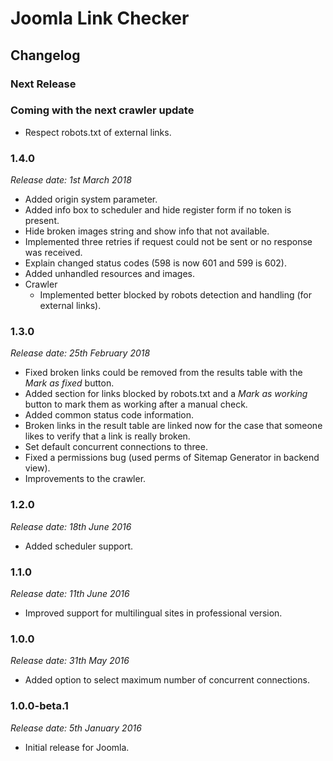 # Joomla Link Checker

## Changelog

### Next Release

### Coming with the next crawler update
- Respect robots.txt of external links.

### 1.4.0
*Release date: 1st March 2018*
- Added origin system parameter.
- Added info box to scheduler and hide register form if no token is present.
- Hide broken images string and show info that not available.
- Implemented three retries if request could not be sent or no response was received.
- Explain changed status codes (598 is now 601 and 599 is 602).
- Added unhandled resources and images.
- Crawler
    - Implemented better blocked by robots detection and handling (for external links).

### 1.3.0
*Release date: 25th February 2018*
- Fixed broken links could be removed from the results table with the _Mark as fixed_ button. 
- Added section for links blocked by robots.txt and a _Mark as working_ button to mark them as working after a manual check.
- Added common status code information.
- Broken links in the result table are linked now for the case that someone likes to verify that a link is really broken.
- Set default concurrent connections to three.
- Fixed a permissions bug (used perms of Sitemap Generator in backend view).
- Improvements to the crawler.

### 1.2.0
*Release date: 18th June 2016*
- Added scheduler support.

### 1.1.0
*Release date: 11th June 2016*
- Improved support for multilingual sites in professional version.

### 1.0.0
*Release date: 31th May 2016*
- Added option to select maximum number of concurrent connections.

### 1.0.0-beta.1
*Release date: 5th January 2016*
- Initial release for Joomla.
